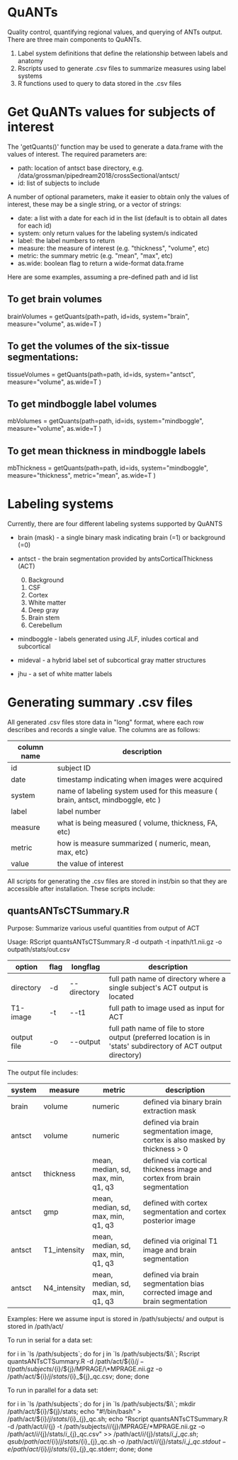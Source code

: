 # QuANTs
Quality control, quantifying regional values, and querying of ANTs output.
There are three main components to QuANTs.

1. Label system definitions that define the relationship between labels and anatomy
2. Rscripts used to generate .csv files to summarize measures using label systems
3. R functions used to query to data stored in the .csv files

# Get QuANTs values for subjects of interest
The 'getQuants()' function may be used to generate a data.frame with the values of interest. The required parameters are:
* path: location of antsct base directory, e.g. /data/grossman/pipedream2018/crossSectional/antsct/
* id: list of subjects to include

A number of optional parameters, make it easier to obtain only the values of interest, these may be a single string, or a vector of strings:

* date: a list with a date for each id in the list (default is to obtain all dates for each id)
* system: only return values for the labeling system/s indicated
* label: the label numbers to return
* measure: the measure of interest (e.g. "thickness", "volume", etc)
* metric: the summary metric (e.g. "mean", "max", etc)
* as.wide: boolean flag to return a wide-format data.frame

Here are some examples, assuming a pre-defined path and id list

## To get brain volumes

brainVolumes = getQuants(path=path, id=ids, system="brain", measure="volume", as.wide=T )

## To get the volumes of the six-tissue segmentations:

tissueVolumes = getQuants(path=path, id=ids, system="antsct", measure="volume", as.wide=T )

## To get mindboggle label volumes

mbVolumes = getQuants(path=path, id=ids, system="mindboggle", measure="volume", as.wide=T )

## To get mean thickness in mindboggle labels

mbThickness = getQuants(path=path, id=ids, system="mindboggle", measure="thickness", metric="mean", as.wide=T )

# Labeling systems
Currently, there are four different labeling systems supported by QuANTS

* brain (mask) - a single binary mask indicating brain (=1) or background (=0)
* antsct - the brain segmentation provided by antsCorticalThickness (ACT)

  0. Background
  1. CSF
  2. Cortex
  3. White matter
  4. Deep gray
  5. Brain stem
  6. Cerebellum

* mindboggle - labels generated using JLF, inludes cortical and subcortical
* mideval - a hybrid label set of subcortical gray matter structures
* jhu - a set of white matter labels

# Generating summary .csv files
All generated .csv files store data in "long" format, where each
row describes and records a single value. The columns are as follows:

| column name | description |
| --- | --- |
| id | subject ID |
| date | timestamp indicating when images were acquired |
| system | name of labeling system used for this measure ( brain, antsct, mindboggle, etc ) |
| label | label number |
| measure | what is being measured ( volume, thickness, FA, etc) |
| metric | how is measure summarized ( numeric, mean, max, etc) |
| value | the value of interest |

All scripts for generating the .csv files are stored in inst/bin so that they
are accessible after installation. These scripts include:

## quantsANTsCTSummary.R
Purpose: Summarize various useful quantities from output of ACT

Usage: RScript quantsANTsCTSummary.R -d outpath -t inpath/t1.nii.gz -o outpath/stats/out.csv

| option | flag | longflag | description |
| --- | --- | --- | --- |
| directory | -d | --directory | full path name of directory where a single subject's ACT output is located |
| T1-image | -t | --t1 | full path to image used as input for ACT |
| output file | -o | --output | full path name of file to store output (preferred location is in 'stats' subdirectory of ACT output directory) |

The output file includes:

| system | measure | metric | description |
| ---  | --- | --- | --- |
| brain | volume | numeric | defined via binary brain extraction mask |
| antsct | volume | numeric | defined via brain segmentation image, cortex is also masked by thickness > 0 |
| antsct | thickness | mean, median, sd, max, min, q1, q3 | defined via cortical thickness image and cortex from brain segmentation |
| antsct | gmp | mean, median, sd, max, min, q1, q3 | defined with cortex segmentation and cortex posterior image |
| antsct | T1_intensity | mean, median, sd, max, min, q1, q3 | defined via original T1 image and brain segmentation |
| antsct | N4_intensity | mean, median, sd, max, min, q1, q3 | defined via brain segmentation bias corrected image and brain segmentation |

Examples: Here we assume input is stored in /path/subjects/ and output is stored in /path/act/

To run in serial for a data set:

for i in \`ls /path/subjects\`; do for j in \`ls /path/subjects/$i\`; Rscript  quantsANTsCTSummary.R -d /path/act/${i}/${j} -t /path/subjects/${i}/${j}/MPRAGE/\*MPRAGE.nii.gz -o /path/act/${i}/${j}/stats/${i}_${j}_qc.csv; done; done

To run in parallel for a data set:

for i in \`ls /path/subjects\`; do for j in \`ls /path/subjects/$i\`; mkdir /path/act/${i}/${j}/stats; echo "#!/bin/bash" > /path/act/${i}/${j}/stats/${i}_{j}\_qc.sh; echo "Rscript  quantsANTsCTSummary.R -d /path/act/${i}/${j} -t /path/subjects/${i}/${j}/MPRAGE/\*MPRAGE.nii.gz -o /path/act/${i}/${j}/stats/${i}\_${j\}_qc.csv" >> /path/act/${i}/${j}/stats/${i}\_{j}\_qc.sh; qsub /path/act/${i}/${j}/stats/${i}\_{j}\_qc.sh -o /path/act/${i}/${j}/stats/${i}\_{j}\_qc.stdout -e /path/act/${i}/${j}/stats/${i}\_{j}\_qc.stderr; done; done
